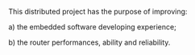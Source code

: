This distributed project has the purpose of improving:

a) the embedded software developing experience;

b) the router performances, ability and reliability.



